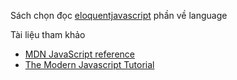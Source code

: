 Sách chọn đọc [eloquentjavascript](https://eloquentjavascript.net) phần về language

Tài liệu tham khảo 
  - [MDN JavaScript reference](https://developer.mozilla.org/en-US/docs/Web/JavaScript/Reference)
  - [The Modern Javascript Tutorial](https://javascript.info/)

